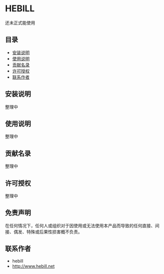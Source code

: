 # HEBILL

还未正式能使用

## 目录
- [安装说明](#安装说明)
- [使用说明](#使用说明)
- [贡献名录](#贡献名录)
- [许可授权](#许可授权)
- [联系作者](#联系作者)
 
## 安装说明

整理中

## 使用说明

整理中

## 贡献名录

整理中

## 许可授权

整理中

## 免责声明

   在任何情况下，任何人或组织对于因使用或无法使用本产品而导致的任何直接、间接、偶发、特殊或后果性损害概不负责。

## 联系作者

 - hebill
 - http://www.hebill.net